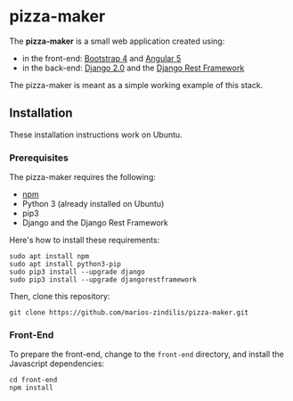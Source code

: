 # pizza-maker #

The **pizza-maker** is a small web application created using:

*   in the front-end: [Bootstrap 4][1] and [Angular 5][2]
*   in the back-end: [Django 2.0][3] and the [Django Rest Framework][4]

The pizza-maker is meant as a simple working example of this stack.

## Installation ##

These installation instructions work on Ubuntu.

### Prerequisites ###

The pizza-maker requires the following:

*   [npm][5]
*   Python 3 (already installed on Ubuntu)
*   pip3
*   Django and the Django Rest Framework

Here's how to install these requirements:

```
sudo apt install npm
sudo apt install python3-pip
sudo pip3 install --upgrade django
sudo pip3 install --upgrade djangorestframework
```

Then, clone this repository:

```
git clone https://github.com/marios-zindilis/pizza-maker.git
```

### Front-End ###

To prepare the front-end, change to the `front-end` directory, and install the
Javascript dependencies:

```
cd front-end
npm install
```

<!-- Links -->

[1]: https://getbootstrap.com/ "Bootstrap"
[2]: https://angular.io/ "Angular"
[3]: https://www.djangoproject.com/ "Django"
[4]: http://www.django-rest-framework.org/ "Django Rest Framework"
[5]: https://www.npmjs.com/ "NPM"
